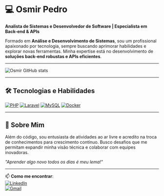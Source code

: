 
# 💻 Osmir Pedro  
**Analista de Sistemas e Desenvolvedor de Software | Especialista em Back-end & APIs**  

Formado em **Análise e Desenvolvimento de Sistemas**, sou um profissional apaixonado por tecnologia, sempre buscando aprimorar habilidades e explorar novas ferramentas. Minha expertise está no desenvolvimento de **soluções back-end robustas e APIs eficientes**.


---


![Osmir GitHub stats](https://github-readme-stats.vercel.app/api?username=osmirpedro99&show_icons=true&theme=tokyonight)


---

## 🛠 Tecnologias e Habilidades  

[![PHP](https://img.shields.io/badge/PHP-777BB4?style=for-the-badge&logo=php&logoColor=white)](https://php.net/)
[![Laravel](https://img.shields.io/badge/Laravel-FF2D20?style=for-the-badge&logo=laravel&logoColor=white)](https://laravel.com/)
[![MySQL](https://img.shields.io/badge/MySQL-4479A1?style=for-the-badge&logo=mysql&logoColor=white)](https://www.mysql.com/)
[![Docker](https://img.shields.io/badge/Docker-2496ED?style=for-the-badge&logo=docker&logoColor=white)](https://www.docker.com/)

---

## 🌟 Sobre Mim  
Além do código, sou entusiasta de atividades ao ar livre e acredito na troca de conhecimentos para crescimento contínuo. Busco desafios que me permitam expandir minha visão técnica e colaborar com equipes inovadoras.  

*"Aprender algo novo todos os dias é meu lema!"*  

---

📫 **Como me encontrar**:  
[![LinkedIn](https://img.shields.io/badge/LinkedIn-0077B5?style=for-the-badge&logo=linkedin&logoColor=white)](https://linkedin.com/in/seu-perfil)  
[![Gmail](https://img.shields.io/badge/Gmail-D14836?style=for-the-badge&logo=gmail&logoColor=white)](mailto:seu-email@gmail.com)  
